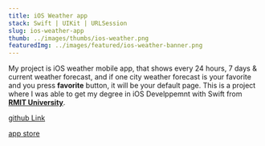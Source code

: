 ```yaml
---
title: iOS Weather app
stack: Swift | UIKit | URLSession 
slug: ios-weather-app
thumb: ../images/thumbs/ios-weather.png
featuredImg: ../images/featured/ios-weather-banner.png
---
```


My project is iOS weather mobile app, that shows every 24 hours, 7 days & current weather forecast, and 
if one city weather forecast is your favorite and you press <strong>favorite</strong> button, it will be your default page.
This is a project where I was able to get my degree in iOS Develppemnt with Swift from <strong>[RMIT University](https://www.rmit.edu.au/)</strong>.

<!-- TODO I must work on it -->
[github Link](https://github.com/Avisa19/WeatherAppProject-)

[app store](https://apps.apple.com/us/app/weatherappaviso/id1467146561)